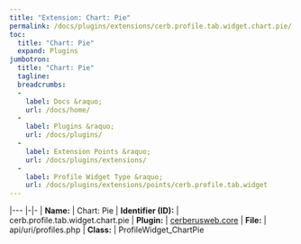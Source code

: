 ```yaml
---
title: "Extension: Chart: Pie"
permalink: /docs/plugins/extensions/cerb.profile.tab.widget.chart.pie/
toc:
  title: "Chart: Pie"
  expand: Plugins
jumbotron:
  title: "Chart: Pie"
  tagline: 
  breadcrumbs:
  -
    label: Docs &raquo;
    url: /docs/home/
  -
    label: Plugins &raquo;
    url: /docs/plugins/
  -
    label: Extension Points &raquo;
    url: /docs/plugins/extensions/
  -
    label: Profile Widget Type &raquo;
    url: /docs/plugins/extensions/points/cerb.profile.tab.widget
---
```


|---
|-|-
| **Name:** | Chart: Pie
| **Identifier (ID):** | cerb.profile.tab.widget.chart.pie
| **Plugin:** | [cerberusweb.core](/docs/plugins/cerberusweb.core/)
| **File:** | api/uri/profiles.php
| **Class:** | ProfileWidget_ChartPie

